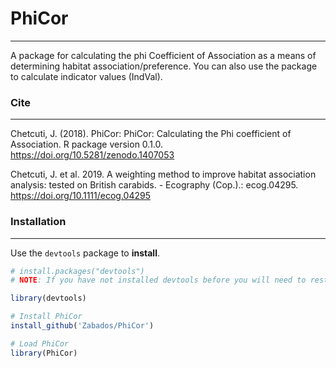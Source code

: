 # PhiCor

----------------
A package for calculating the phi Coefficient of Association as a means of determining habitat association/preference.
You can also use the package to calculate indicator values (IndVal).

### Cite
----------------
Chetcuti, J. (2018). PhiCor: PhiCor: Calculating the Phi coefficient of Association. R package version 0.1.0. https://doi.org/10.5281/zenodo.1407053

Chetcuti, J. et al. 2019. A weighting method to improve habitat association analysis: tested on British carabids. - Ecography (Cop.).: ecog.04295. https://doi.org/10.1111/ecog.04295

### Installation
----------------

Use the `devtools` package to **install**.

```r
# install.packages("devtools")
# NOTE: If you have not installed devtools before you will need to restart your R session

library(devtools)

# Install PhiCor
install_github('Zabados/PhiCor')

# Load PhiCor
library(PhiCor)
```
